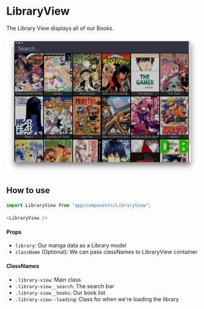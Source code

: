 LibraryView
============
The Library View displays all of our Books.

![Bentotime](../../../../public/assets/screenshots/library-view.png)

How to use
----------
```js
import LibraryView from "app/components/LibraryView";

<LibraryView />
```

#### Props
* `library`: Our manga data as a Library model
* `className` (Optional): We can pass classNames to LibraryView container

#### ClassNames
* `.library-view`: Main class
* `.library-view__search`: The search bar
* `.library-view__books`: Our book list
* `.library-view--loading`: Class for when we're loading the library